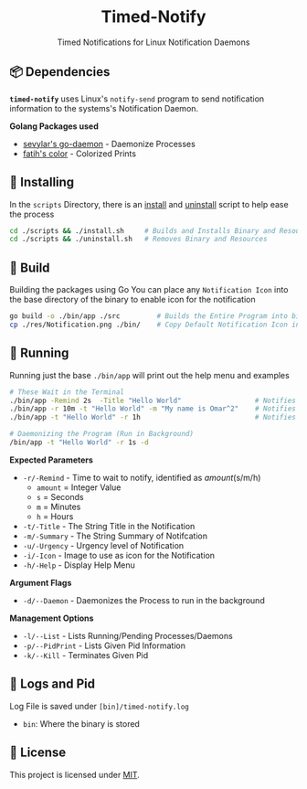 <h1 align="center">
Timed-Notify
</h1>
<p align="center">
 Timed Notifications for Linux Notification Daemons
</p>

## 📦 Dependencies
**`timed-notify`** uses Linux's `notify-send` program to send notification information to the systems's Notification Daemon.

**Golang Packages used**
- [sevylar's go-daemon](https://github.com/sevlyar/go-daemon) - Daemonize Processes
- [fatih's color](https://github.com/fatih/color) - Colorized Prints

## 💎 Installing
In the `scripts` Directory, there is an [install](scripts/install.sh) and [uninstall](scripts/uninstall.sh) script to help ease the process

```bash
cd ./scripts && ./install.sh     # Builds and Installs Binary and Resources
cd ./scripts && ./uninstall.sh   # Removes Binary and Resources
```


## 🔨 Build
Building the packages using Go
You can place any `Notification Icon` into the base directory of the binary to enable icon for the notification

```bash
go build -o ./bin/app ./src         # Builds the Entire Program into bin/app
cp ./res/Notification.png ./bin/    # Copy Default Notification Icon into base directory of app
```

## 🚀 Running
Running just the base `./bin/app` will print out the help menu and examples

```bash
# These Wait in the Terminal
./bin/app -Remind 2s  -Title "Hello World"                  # Notifies "Hello World" in 2 Seconds
./bin/app -r 10m -t "Hello World" -m "My name is Omar^2"    # Notifies "Hello World" in 10 Minutes
./bin/app -t "Hello World" -r 1h                            # Notifies "Hello World" in 1 Hour

# Daemonizing the Program (Run in Background)
/bin/app -t "Hello World" -r 1s -d

```

**Expected Parameters**
- `-r/-Remind` - Time to wait to notify, identified as *amount*(s/m/h)
  - `amount` = Integer Value
  - `s` = Seconds
  - `m` = Minutes
  - `h` = Hours
- `-t/-Title` - The String Title in the Notification
- `-m/-Summary` - The String Summary of Notifcation
- `-u/-Urgency` - Urgency level of Notification
- `-i/-Icon` - Image to use as icon for the Notification
- `-h/-Help` - Display Help Menu

**Argument Flags**
- `-d/--Daemon` - Daemonizes the Process to run in the background

**Management Options**
- `-l/--List` - Lists Running/Pending Processes/Daemons
- `-p/--PidPrint` - Lists Given Pid Information
- `-k/--Kill` - Terminates Given Pid



## 🧾 Logs and Pid
Log File is saved under `[bin]/timed-notify.log`
  - `bin`: Where the binary is stored

## 📝 License
This project is licensed under [MIT](LICENSE).

